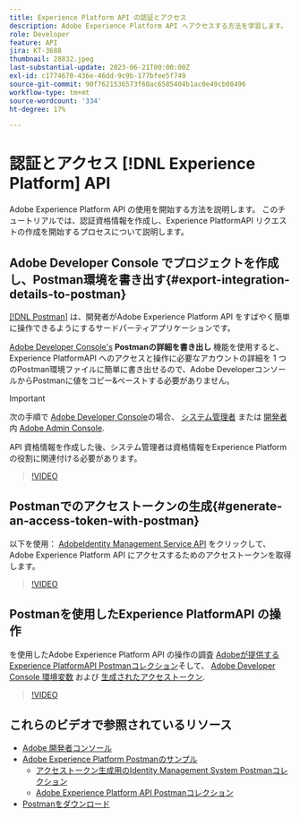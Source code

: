 ```yaml
---
title: Experience Platform API の認証とアクセス
description: Adobe Experience Platform API へアクセスする方法を学習します。
role: Developer
feature: API
jira: KT-3688
thumbnail: 28832.jpeg
last-substantial-update: 2023-06-21T00:00:00Z
exl-id: c1774670-436e-46dd-9c9b-177bfee5f749
source-git-commit: 90f7621536573f60ac6585404b1ac0e49cb08496
workflow-type: tm+mt
source-wordcount: '334'
ht-degree: 17%

---
```


# 認証とアクセス [!DNL Experience Platform] API

Adobe Experience Platform API の使用を開始する方法を説明します。 このチュートリアルでは、認証資格情報を作成し、Experience PlatformAPI リクエストの作成を開始するプロセスについて説明します。

## Adobe Developer Console でプロジェクトを作成し、Postman環境を書き出す{#export-integration-details-to-postman}

[[!DNL Postman]](https://www.postman.com/) は、開発者がAdobe Experience Platform API をすばやく簡単に操作できるようにするサードパーティアプリケーションです。

[Adobe Developer Console&#39;s](https://developer.adobe.com/console/home) **Postmanの詳細を書き出し** 機能を使用すると、Experience PlatformAPI へのアクセスと操作に必要なアカウントの詳細を 1 つのPostman環境ファイルに簡単に書き出せるので、Adobe DeveloperコンソールからPostmanに値をコピー&amp;ペーストする必要がありません。

>[!IMPORTANT]
>
>次の手順で [Adobe Developer Console](https://developer.adobe.com/console/home)の場合、 [システム管理者](https://helpx.adobe.com/jp/enterprise/using/admin-roles.html) または [開発者](https://helpx.adobe.com/enterprise/using/manage-developers.html#:~:text=Add%20developers%20to%20a%20single%20product%20profile&amp;text=In%20the%20Admin%20Console%2C%20navigate,in%20the%20upper%2Dright%20corner.) 内 [Adobe Admin Console](https://adminconsole.adobe.com).
>
> API 資格情報を作成した後、システム管理者は資格情報をExperience Platformの役割に関連付ける必要があります。

>[!VIDEO](https://video.tv.adobe.com/v/28832/?quality=12&learn=on)




## Postmanでのアクセストークンの生成{#generate-an-access-token-with-postman}

以下を使用： [AdobeIdentity Management Service API](https://github.com/adobe/experience-platform-postman-samples/tree/master/apis/ims) をクリックして、Adobe Experience Platform API にアクセスするためのアクセストークンを取得します。

>[!VIDEO](https://video.tv.adobe.com/v/29698/?quality=12&learn=on)


## Postmanを使用したExperience PlatformAPI の操作

を使用したAdobe Experience Platform API の操作の調査 [Adobeが提供するExperience PlatformAPI Postmanコレクション](https://github.com/adobe/experience-platform-postman-samples/tree/master/apis/experience-platform)そして、 [Adobe Developer Console 環境変数](#export-integration-details-to-postman) および [生成されたアクセストークン](#generate-an-access-token-with-postman).

>[!VIDEO](https://video.tv.adobe.com/v/29704/?quality=12&learn=on)


## これらのビデオで参照されているリソース

* [Adobe 開発者コンソール](https://developer.adobe.com/console/home)
* [Adobe Experience Platform Postmanのサンプル](https://github.com/adobe/experience-platform-postman-samples)
   * [アクセストークン生成用のIdentity Management System Postmanコレクション](https://github.com/adobe/experience-platform-postman-samples/tree/master/apis/ims)
   * [Adobe Experience Platform API Postmanコレクション](https://github.com/adobe/experience-platform-postman-samples/tree/master/apis/experience-platform)
* [Postmanをダウンロード](https://www.postman.com/)
